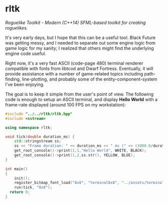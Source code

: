# rltk
*Roguelike Toolkit - Modern (C++14) SFML-based toolkit for creating roguelikes.*

It's very early days, but I hope that this can be a useful tool. Black Future was getting messy, and I needed to separate out some 
engine logic from game logic for my sanity; I realized that others might find the underlying engine code useful.

Right now, it's a very fast ASCII (code-page 480) terminal renderer compatible with fonts from libtcod and Dwarf Fortress.
Eventually, it will provide assistance with a number of game-related topics including path-finding, line-plotting,
and probably some of the entity-component-system I've been enjoying.

The goal is to keep it simple from the user's point of view. The following code is enough to setup an ASCII terminal,
and display **Hello World** with a frame-rate displayed (around 100 FPS on my workstation):

```c++
#include "../../rltk/rltk.hpp"
#include <sstream>

using namespace rltk;

void tick(double duration_ms) {
	std::stringstream ss;
	ss << "Frame duration: " << duration_ms << " ms (" << (1000.0/duration_ms) << " FPS).";
	get_root_console()->print(1,1,"Hello World", WHITE, BLACK);
	get_root_console()->print(1,2,ss.str(), YELLOW, BLUE);
}

int main()
{
	init();
	register_bitmap_font_load("8x8", "terminal8x8", "../assets/terminal8x8.png", 8, 8);
	run(tick, "8x8");
  return 0;
}
```
